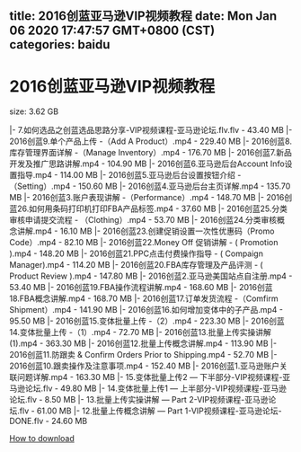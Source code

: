 
title: 2016创蓝亚马逊ⅥP视频教程
date: Mon Jan 06 2020 17:47:57 GMT+0800 (CST)    
categories: baidu
---

# 2016创蓝亚马逊ⅥP视频教程
size: 3.62 GB
 
 
|- 7.如何选品之创蓝选品思路分享-VIP视频课程-亚马逊论坛.flv.flv - 43.40 MB
|- 2016创蓝9.单个产品上传 -（Add A Product）.mp4 - 229.40 MB
|- 2016创蓝8.库存管理界面详解 -（Manage Inventory）.mp4 - 176.70 MB
|- 2016创蓝7.新品开发及推广思路讲解.mp4 - 104.90 MB
|- 2016创蓝6.亚马逊后台Account Info设置指导.mp4 - 114.00 MB
|- 2016创蓝5.亚马逊后台设置按钮介绍 -（Setting）.mp4 - 150.60 MB
|- 2016创蓝4.亚马逊后台主页详解.mp4 - 135.70 MB
|- 2016创蓝3.账户表现讲解 -（Performance）.mp4 - 148.70 MB
|- 2016创蓝26.如何用条码打印机打印FBA产品标签.mp4 - 37.60 MB
|- 2016创蓝25.分类审核申请提交流程 - （Clothing）.mp4 - 53.70 MB
|- 2016创蓝24.分类审核概念讲解.mp4 - 16.10 MB
|- 2016创蓝23.创建促销设置一次性优惠码（Promo Code）.mp4 - 82.10 MB
|- 2016创蓝22.Money Off 促销讲解 - ( Promotion ).mp4 - 148.20 MB
|- 2016创蓝21.PPC点击付费操作指导 - ( Compaign Manager).mp4 - 114.20 MB
|- 2016创蓝20.FBA库存管理及产品评测 - ( Product Review ).mp4 - 147.80 MB
|- 2016创蓝2.亚马逊美国站点自注册.mp4 - 53.40 MB
|- 2016创蓝19.FBA操作流程讲解.mp4 - 168.60 MB
|- 2016创蓝18.FBA概念讲解.mp4 - 168.70 MB
|- 2016创蓝17.订单发货流程 -（Comfirm Shipment）.mp4 - 141.90 MB
|- 2016创蓝16.如何增加变体中的子产品.mp4 - 95.50 MB
|- 2016创蓝15.变体批量上传 -（2）.mp4 - 223.30 MB
|- 2016创蓝14.变体批量上传 -（1）.mp4 - 72.70 MB
|- 2016创蓝13.批量上传实操讲解(1).mp4 - 363.30 MB
|- 2016创蓝12.批量上传概念讲解.mp4 - 113.90 MB
|- 2016创蓝11.防跟卖 & Confirm Orders Prior to Shipping.mp4 - 52.70 MB
|- 2016创蓝10.跟卖操作及注意事项.mp4 - 152.40 MB
|- 2016创蓝1.亚马逊账户关联问题详解.mp4 - 163.30 MB
|- 15.变体批量上传2 — 下半部分-VIP视频课程-亚马逊论坛.flv - 49.80 MB
|- 14.变体批量上传1 — 上半部分-VIP视频课程-亚马逊论坛.flv - 8.50 MB
|- 13.批量上传实操讲解 — Part 2-VIP视频课程-亚马逊论坛.flv - 61.00 MB
|- 12.批量上传概念讲解 — Part 1-VIP视频课程-亚马逊论坛-DONE.flv - 24.60 MB

[How to download](https://bpcam.bemobtrk.com/go/2ceec3aa-1ca2-46d6-b9ff-aaa5c184517c?jno=4046)